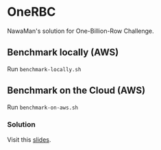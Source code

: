 # OneRBC

NawaMan's solution for One-Billion-Row Challenge.



## Benchmark locally (AWS)

Run `benchmark-locally.sh`


## Benchmark on the Cloud (AWS)

Run `benchmark-on-aws.sh`


### Solution 

Visit this [slides](https://nawaman.github.io/OneBRC/slides/onebrc.html).